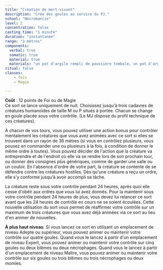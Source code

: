 ```yaml
---
title: "Création de mort-vivant"
description: "Crée des goules au service du PJ."
school: "Nécromancie"
level: 2
concentration: false
casting_time: "1 minute"
duration: "instantanée"
range: "3 mètres"
components:
  verbal: true
  somatic: true
  material: true
  materials: "un pot d'argile rempli de poussière tombale, un pot d'argile rempli d'eau saumâtre et un onyx noir d'une valeur de 150 po par cadavre"
ritual: false
classes:
    - fois
    - Magie

---
```

**Coût** : 12 points de Foi ou de Magie  
Ce sort se lance uniquement de nuit. Choisissez jusqu'à trois cadavres de créatures humanoïdes de taille M ou P situés à portée. Chacun se change en goule placée sous votre contrôle. (Le MJ dispose du profil technique de ces créatures).

À chacun de vos tours, vous pouvez utiliser une action bonus pour contrôler mentalement les créatures que vous avez animées avec ce sort si elles se trouvent dans un rayon de 36 mètres (si vous en contrôlez plusieurs, vous pouvez en commander une ou plusieurs à la fois, à condition de donner le même ordre à toutes). Vous pouvez décider de l'action que la créature va entreprendre et de l'endroit où elle va se rendre lors de son prochain tour, ou donner des consignes plus génériques, comme de garder une salle ou un couloir. En l'absence d'ordre de votre part, la créature se contente de se défendre contre les créatures hostiles. Dès qu'une créature a reçu un ordre, elle s'y conforme jusqu'à avoir accompli sa tâche.

La créature reste sous votre contrôle pendant 24 heures, après quoi elle cesse d'obéir aux ordres que vous lui avez donnés. Pour la maintenir sous votre contrôle pendant 24 heures de plus, vous devez lui relancer ce sort avant que les 24 heures de contrôle en cours ne se soient écoulées. Cette nouvelle utilisation du sort vous permet de réaffirmer votre contrôle sur un maximum de trois créatures que vous avez déjà animées via ce sort au lieu d'en animer de nouvelles.

**À plus haut niveau**. Si vous lancez ce sort en utilisant un emplacement de niveau Adepte ou supérieur, vous pouvez animer ou maintenir votre contrôle sur quatre goules. Quand vous le lancez à partir d'un emplacement de niveau Expert, vous pouvez animer ou maintenir votre contrôle sur cinq goules ou deux blêmes ou deux nécrophages. Quand vous le lancez à partir d'un emplacement de niveau Maître, vous pouvez animer ou maintenir votre contrôle sur six goules ou trois blêmes ou trois nécrophages ou deux momies.
